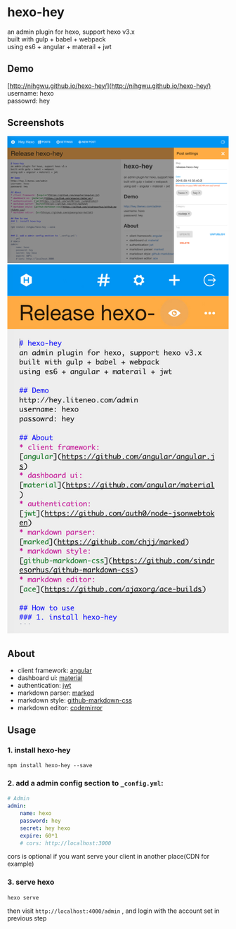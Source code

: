 # hexo-hey
an admin plugin for hexo, support hexo v3.x  
built with gulp + babel + webpack  
using es6 + angular + materail + jwt

## Demo
[http://nihgwu.github.io/hexo-hey/](http://nihgwu.github.io/hexo-hey/)  
username: hexo  
passowrd: hey  

## Screenshots
![desktop](./screenshot/1.jpg)
![mobile](./screenshot/2.jpg)

## About
* client framework: [angular](https://github.com/angular/angular.js)
* dashboard ui: [material](https://github.com/angular/material)
* authentication: [jwt](https://github.com/auth0/node-jsonwebtoken)
* markdown parser: [marked](https://github.com/chjj/marked)
* markdown style: [github-markdown-css](https://github.com/sindresorhus/github-markdown-css)
* markdown editor: [codemirror](https://github.com/codemirror/CodeMirror)

## Usage
### 1. install hexo-hey
```
npm install hexo-hey --save
```

### 2. add a admin config section to `_config.yml`:
``` yml
# Admin
admin:
    name: hexo
    password: hey
    secret: hey hexo
    expire: 60*1
    # cors: http://localhost:3000
```
cors is optional if you want serve your client in another place(CDN for example)

### 3. serve hexo
```
hexo serve
```
then visit `http://localhost:4000/admin` , and login with the account set in previous step
